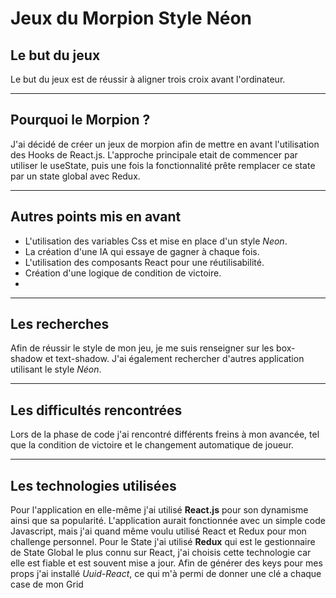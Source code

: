 # Jeux du Morpion Style Néon

## Le but du jeux 

Le but du jeux est de réussir à aligner trois croix avant l'ordinateur.

---

## Pourquoi le Morpion ?

J'ai décidé de créer un jeux de morpion afin de mettre en avant l'utilisation des Hooks de React.js.
L'approche principale etait de commencer par utiliser le useState, puis une fois la fonctionnalité prête remplacer ce state par un state global avec Redux.

---

## Autres points mis en avant

- L'utilisation des variables Css et mise en place d'un style *Neon*.
- La création d'une IA qui essaye de gagner à chaque fois.
- L'utilisation des composants React pour une réutilisabilité.
- Création d'une logique de condition de victoire.
- 
---

## Les recherches

Afin de réussir le style de mon jeu, je me suis renseigner sur les box-shadow et text-shadow.
J'ai également rechercher d'autres application utilisant le style *Néon*.

---

## Les difficultés rencontrées ##

Lors de la phase de code j'ai rencontré différents freins à mon avancée, tel que la condition de victoire et le changement automatique de joueur.

---

## Les technologies utilisées

Pour l'application en elle-même j'ai utilisé **React.js** pour son dynamisme ainsi que sa popularité. 
L'application aurait fonctionnée avec un simple code Javascript, mais j'ai quand même voulu utilisé React et Redux pour mon challenge personnel.
Pour le State j'ai utilisé **Redux** qui est le gestionnaire de State Global le plus connu sur React, j'ai choisis cette technologie car elle est fiable et est souvent mise a jour.
Afin de générer des keys pour mes props j'ai installé *Uuid-React*, ce qui m'à permi de donner une clé a chaque case de mon Grid